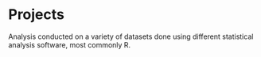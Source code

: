 # Projects
Analysis conducted on a variety of datasets done using different statistical analysis software, most commonly R.
